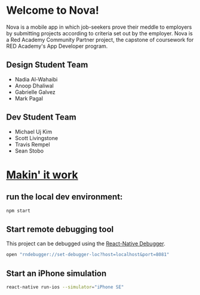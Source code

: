 # Welcome to Nova!

Nova is a mobile app in which job-seekers prove their meddle to employers by submitting projects according to criteria set out by the employer. Nova is a Red Academy Community Partner project, the capstone of coursework for RED Academy's App Developer program.

## Design Student Team

* Nadia Al-Wahaibi
* Anoop Dhaliwal
* Gabrielle Galvez
* Mark Pagal

## Dev Student Team

* Michael Uj Kim
* Scott Livingstone
* Travis Rempel
* Sean Stobo

# [Makin' it work](https://www.youtube.com/watch?v=fwwPmNWQfIY)

## run the local dev environment:

```bash
npm start
```

## Start remote debugging tool

This project can be debugged using the [React-Native Debugger](https://github.com/jhen0409/react-native-debugger).

```bash
open "rndebugger://set-debugger-loc?host=localhost&port=8081"
```

## Start an iPhone simulation

```bash
react-native run-ios --simulator="iPhone SE"
```
